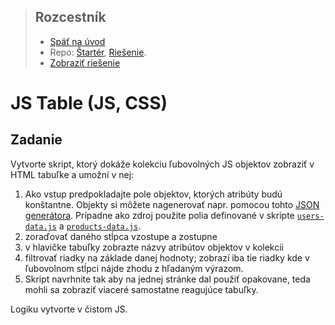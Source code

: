 <div class="hidden">

> ## Rozcestník
> - [Späť na úvod](../../README.md)
> - Repo: [Štartér](/../../tree/main/js-a-css/jstable), [Riešenie](/../../tree/solution/js-a-css/jstable).
> - [Zobraziť riešenie](riesenie.md)
</div>

# JS Table (JS, CSS)

## Zadanie

Vytvorte skript, ktorý dokáže kolekciu ľubovolných JS objektov zobraziť v HTML tabuľke a umožní v nej:

1. Ako vstup predpokladajte pole objektov, ktorých atribúty budú konštantne. Objekty si môžete nagenerovať napr. pomocou
   tohto [JSON generátora](https://www.json-generator.com/). Prípadne ako zdroj použite polia definované v
   skripte [`users-data.js`](users-data.js) a  [`products-data.js`](products-data.js).
1. zoraďovať daného stĺpca vzostupe a zostupne
2. v hlavičke tabuľky zobrazte názvy atribútov objektov v kolekcii
3. filtrovať riadky na základe danej hodnoty; zobrazí iba tie riadky kde v ľubovolnom stĺpci nájde zhodu z hľadaným
   výrazom.
4. Skript navrhnite tak aby na jednej stránke dal použiť opakovane, teda mohli sa zobraziť viaceré samostatne reagujúce
   tabuľky.

Logiku vytvorte v čistom JS.

